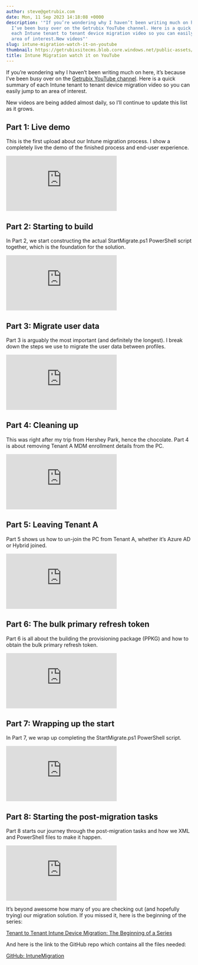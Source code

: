 ```yaml
---
author: steve@getrubix.com
date: Mon, 11 Sep 2023 14:18:08 +0000
description: '"If you’re wondering why I haven’t been writing much on here, it’s because
  I’ve been busy over on the Getrubix YouTube channel. Here is a quick summary of
  each Intune tenant to tenant device migration video so you can easily jump to an
  area of interest.New videos"'
slug: intune-migration-watch-it-on-youtube
thumbnail: https://getrubixsitecms.blob.core.windows.net/public-assets/content/v1/thumbnails/intune-migration-watch-it-on-youtube_thumbnail.jpg
title: Intune Migration watch it on YouTube
---
```


If you’re wondering why I haven’t been writing much on here, it’s because I’ve been busy over on the [Getrubix YouTube channel](https://www.youtube.com/@getrubix9986/featured). Here is a quick summary of each Intune tenant to tenant device migration video so you can easily jump to an area of interest.

New videos are being added almost daily, so I’ll continue to update this list as it grows.

Part 1: Live demo
------------------

This is the first upload about our Intune migration process. I show a completely live the demo of the finished process and end-user experience.

<div class="iframe-wrapper">
  <iframe src="https://www.youtube.com/embed/IxSi6UGOikg?feature=oembed" title="YouTube video player" frameborder="0" allowfullscreen></iframe>
</div>

Part 2: Starting to build
-------------------------

In Part 2, we start constructing the actual StartMigrate.ps1 PowerShell script together, which is the foundation for the solution.

<div class="iframe-wrapper">
  <iframe src="https://www.youtube.com/embed/OTVt9z8eWkc?feature=oembed" title="YouTube video player" frameborder="0" allowfullscreen></iframe>
</div>

Part 3: Migrate user data
-------------------------

Part 3 is arguably the most important (and definitely the longest). I break down the steps we use to migrate the user data between profiles.

<div class="iframe-wrapper">
  <iframe src="https://www.youtube.com/embed/5g-7zkNVdMM?feature=oembed" title="YouTube video player" frameborder="0" allowfullscreen></iframe>
</div>

Part 4: Cleaning up
-------------------

This was right after my trip from Hershey Park, hence the chocolate. Part 4 is about removing Tenant A MDM enrollment details from the PC.

<div class="iframe-wrapper">
  <iframe src="https://www.youtube.com/embed/64JlHFmVyIM?feature=oembed" title="YouTube video player" frameborder="0" allowfullscreen></iframe>
</div>

Part 5: Leaving Tenant A
------------------------

Part 5 shows us how to un-join the PC from Tenant A, whether it’s Azure AD or Hybrid joined.

<div class="iframe-wrapper">
  <iframe src="https://www.youtube.com/embed/oOc3k1B0hUQ?feature=oembed" title="YouTube video player" frameborder="0" allowfullscreen></iframe>
</div>

Part 6: The bulk primary refresh token
--------------------------------------

Part 6 is all about the building the provisioning package (PPKG) and how to obtain the bulk primary refresh token.

<div class="iframe-wrapper">
  <iframe src="https://www.youtube.com/embed/hkWC1aTOxgQ?feature=oembed" title="YouTube video player" frameborder="0" allowfullscreen></iframe>
</div>

Part 7: Wrapping up the start
-----------------------------

In Part 7, we wrap up completing the StartMigrate.ps1 PowerShell script.

<div class="iframe-wrapper">
  <iframe src="https://www.youtube.com/embed/I2lA5VDxUDc?feature=oembed" title="YouTube video player" frameborder="0" allowfullscreen></iframe>
</div>

Part 8: Starting the post-migration tasks
-----------------------------------------

Part 8 starts our journey through the post-migration tasks and how we XML and PowerShell files to make it happen.

<div class="iframe-wrapper">
  <iframe src="https://www.youtube.com/embed/gIq8uO4jLMQ?feature=oembed" title="YouTube video player" frameborder="0" allowfullscreen></iframe>
</div>

It’s beyond awesome how many of you are checking out (and hopefully trying) our migration solution. If you missed it, here is the beginning of the series:

[Tenant to Tenant Intune Device Migration: The Beginning of a Series](https://www.getrubix.com/blog/tenant-to-tenant-intune-device-migration-the-beginning-of-a-series)

And here is the link to the GitHub repo which contains all the files needed:

[GitHub: IntuneMigration](https://github.com/stevecapacity/IntuneMigration)
